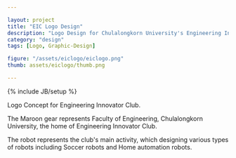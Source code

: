```yaml
---

layout: project
title: "EIC Logo Design"
description: "Logo Design for Chulalongkorn University's Engineering Innovator Club."
category: "design"
tags: [Logo, Graphic-Design]

figure: "/assets/eiclogo/eiclogo.png"
thumb: assets/eiclogo/thumb.png

---
```

{% include JB/setup %}

Logo Concept for Engineering Innovator Club.

The Maroon gear represents Faculty of Engineering, Chulalongkorn University, the home of Engineering Innovator Club.

The robot represents the club's main activity, which designing various types of robots including Soccer robots and Home automation robots.